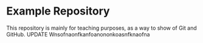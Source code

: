 # Example Repository

This repository is mainly for teaching purposes, as a way to show of Git and GitHub. UPDATE
Wnsofnaonfkanfoanononkoasnfknaofna

